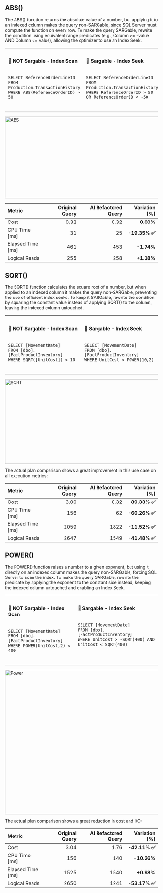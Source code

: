 ## ABS()
The ABS() function returns the absolute value of a number, but applying it to an indexed column makes the query non-SARGable, since SQL Server must compute the function on every row. To make the query SARGable, rewrite the condition using equivalent range predicates (e.g., Column >= -value AND Column <= value), allowing the optimizer to use an Index Seek.
<table>
  <tr>
    <td style="vertical-align: top; padding: 10px;">
      <h4>🔹 NOT Sargable - Index Scan</h4>
      <pre><code>
SELECT ReferenceOrderLineID
FROM Production.TransactionHistory
WHERE ABS(ReferenceOrderID) > 50
      </code></pre>
    </td>
    <td style="vertical-align: top; padding: 10px;">
      <h4>🔹 Sargable - Index Seek</h4>
      <pre><code>
SELECT ReferenceOrderLineID 
FROM Production.TransactionHistory 
WHERE ReferenceOrderID > 50 OR ReferenceOrderID < -50
      </code></pre>
    </td>
  </tr>
</table>

<div style="text-align: left;">
<img width="1561" height="268" alt="ABS" src="https://github.com/user-attachments/assets/088e19a5-2572-4481-8d9e-a14f9b7256c9" />
</div>


<small>

| Metric            | Original Query | AI Refactored Query | Variation (%) |
|:------------------|---------------:|--------------------:|--------------:|
| Cost              | 0.32           | 0.32                | **0.00%**    |
| CPU Time [ms]     | 31             | 25                  | **-19.35% ✅**  |
| Elapsed Time [ms] | 461            | 453                 | **-1.74%**   |
| Logical Reads     | 255            | 258                 | **+1.18%**   |

</small>



## SQRT()
The SQRT() function calculates the square root of a number, but when applied to an indexed column it makes the query non-SARGable, preventing the use of efficient index seeks. To keep it SARGable, rewrite the condition by squaring the constant value instead of applying SQRT() to the column, leaving the indexed column untouched.
<table>
  <tr>
    <td style="vertical-align: top; padding: 10px;">
      <h4>🔹 NOT Sargable - Index Scan</h4>
      <pre><code>
SELECT [MovementDate] 
FROM [dbo].[FactProductInventory] 
WHERE SQRT([UnitCost]) < 10
      </code></pre>
    </td>
    <td style="vertical-align: top; padding: 10px;">
      <h4>🔹 Sargable - Index Seek</h4>
      <pre><code>
SELECT [MovementDate] 
FROM [dbo].[FactProductInventory] 
WHERE UnitCost < POWER(10,2)
      </code></pre>
    </td>
  </tr>
</table>

<div style="text-align: left;">
<img width="2108" height="277" alt="SQRT" src="https://github.com/user-attachments/assets/ae01d0f0-8a1e-4c73-b4ab-d2f1b47f6408" />
</div>

The actual plan comparison shows a great improvement in this use case on all execution metrics:
<small>

| Metric            | Original Query | AI Refactored Query | Variation (%) |
|:------------------|---------------:|--------------------:|--------------:|
| Cost              | 3.00           | 0.32                | **-89.33% ✅**  |
| CPU Time [ms]     | 156            | 62                  | **-60.26% ✅**  |
| Elapsed Time [ms] | 2059           | 1822                | **-11.52% ✅**  |
| Logical Reads     | 2647           | 1549                | **-41.48% ✅**  |

</small>



## POWER()
The POWER() function raises a number to a given exponent, but using it directly on an indexed column makes the query non-SARGable, forcing SQL Server to scan the index. To make the query SARGable, rewrite the predicate by applying the exponent to the constant side instead, keeping the indexed column untouched and enabling an Index Seek.
<table>
  <tr>
    <td style="vertical-align: top; padding: 10px;">
      <h4>🔹 NOT Sargable - Index Scan</h4>
      <pre><code>
SELECT [MovementDate] 
FROM [dbo].[FactProductInventory] 
WHERE POWER(UnitCost,2) < 400
      </code></pre>
    </td>
    <td style="vertical-align: top; padding: 10px;">
      <h4>🔹 Sargable - Index Seek</h4>
      <pre><code>
SELECT [MovementDate] 
FROM [dbo].[FactProductInventory] 
WHERE UnitCost > -SQRT(400) AND UnitCost < SQRT(400)
      </code></pre>
    </td>
  </tr>
</table>

<div style="text-align: left;">
<img width="2439" height="474" alt="Power" src="https://github.com/user-attachments/assets/a9039508-be38-453d-a4e3-61cf62b5e907" />
</div>

The actual plan comparison shows a great reduction in cost and I/O:
<small>

| Metric            | Original Query | AI Refactored Query | Variation (%) |
|:------------------|---------------:|--------------------:|--------------:|
| Cost              | 3.04           | 1.76                | **-42.11% ✅**  |
| CPU Time [ms]     | 156            | 140                 | **-10.26%**  |
| Elapsed Time [ms] | 1525           | 1540                | **+0.98%**   |
| Logical Reads     | 2650           | 1241                | **-53.17% ✅**  |

</small>

